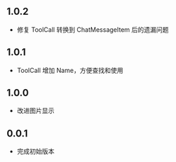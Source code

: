 ## 1.0.2

- 修复 ToolCall 转换到 ChatMessageItem 后的遗漏问题

## 1.0.1

- ToolCall 增加 Name，方便查找和使用

## 1.0.0

- 改进图片显示

## 0.0.1

- 完成初始版本
